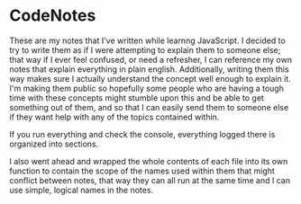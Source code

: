 # CodeNotes

These are my notes that I've written while learnng JavaScript. I decided to try to write them as if I were attempting to explain them to someone else; that way if I ever feel confused, or need a refresher, I can reference my own notes that explain everything in plain english. Additionally, writing them this way makes sure I actually understand the concept well enough to explain it. I'm making them public so hopefully some people who are having a tough time with these concepts might stumble upon this and be able to get something out of them, and so that I can easily send them to someone else if they want help with any of the topics contained within.

If you run everything and check the console, everything logged there is organized into sections.

I also went ahead and wrapped the whole contents of each file into its own function to contain the scope of the names used within them that might conflict between notes, that way they can all run at the same time and I can use simple, logical names in the notes.
